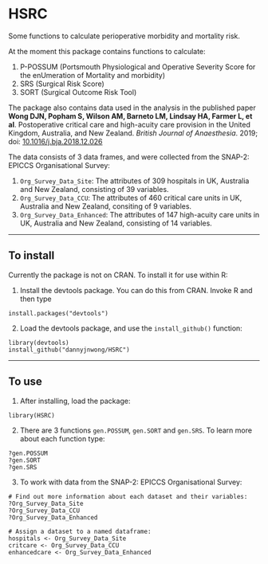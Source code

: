 # HSRC

Some functions to calculate perioperative morbidity and mortality risk.

At the moment this package contains functions to calculate:

1. P-POSSUM (Portsmouth Physiological and Operative Severity Score for the enUmeration of Mortality and morbidity)
2. SRS (Surgical Risk Score)
3. SORT (Surgical Outcome Risk Tool)

The package also contains data used in the analysis in the published paper **Wong DJN, Popham S, Wilson AM, Barneto LM, Lindsay HA, Farmer L, et al**. Postoperative critical care and high-acuity care provision in the United Kingdom, Australia, and New Zealand. *British Journal of Anaesthesia*. 2019; doi: [10.1016/j.bja.2018.12.026](https://doi.org/10.1016/j.bja.2018.12.026)

The data consists of 3 data frames, and were collected from the SNAP-2: EPICCS Organisational Survey:

1. `Org_Survey_Data_Site`: The attributes of 309 hospitals in UK, Australia and New Zealand, consisting of 39 variables.
2. `Org_Survey_Data_CCU`: The attributes of 460 critical care units in UK, Australia and New Zealand, consiting of 9 variables.
3. `Org_Survey_Data_Enhanced`: The attributes of 147 high-acuity care units in UK, Australia and New Zealand, consisting of 14 variables. 

---

## To install

Currently the package is not on CRAN. To install it for use within R:

1. Install the devtools package. You can do this from CRAN. Invoke R and then type

```
install.packages("devtools")
```

2. Load the devtools package, and use the `install_github()` function:

```
library(devtools)
install_github("dannyjnwong/HSRC")
```

---

## To use

1. After installing, load the package:

```
library(HSRC)
```

2. There are 3 functions `gen.POSSUM`, `gen.SORT` and `gen.SRS`. To learn more about each function type:

```
?gen.POSSUM
?gen.SORT
?gen.SRS
```

3. To work with data from the SNAP-2: EPICCS Organisational Survey:

```
# Find out more information about each dataset and their variables:
?Org_Survey_Data_Site
?Org_Survey_Data_CCU
?Org_Survey_Data_Enhanced

# Assign a dataset to a named dataframe:
hospitals <- Org_Survey_Data_Site
critcare <- Org_Survey_Data_CCU
enhancedcare <- Org_Survey_Data_Enhanced
```